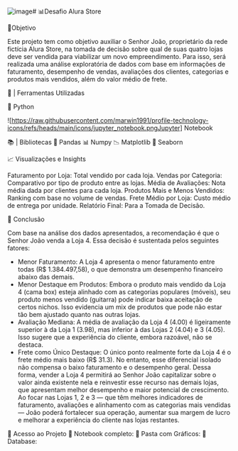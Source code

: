 ![image](https://github.com/user-attachments/assets/7be45851-a44d-4bbf-8ce0-6f62fc4d8c27)# 📊Desafio Alura Store

🎯Objetivo

Este projeto tem como objetivo auxiliar o Senhor João, proprietário da rede fictícia Alura Store, na tomada de decisão sobre qual de suas quatro lojas deve ser vendida para viabilizar um novo empreendimento. Para isso, será realizada uma análise exploratória de dados com base em informações de faturamento, desempenho de vendas, avaliações dos clientes, categorias e produtos mais vendidos, além do valor médio de frete.

🔎 | Ferramentas Utilizadas

🐍 Python

![https://raw.githubusercontent.com/marwin1991/profile-technology-icons/refs/heads/main/icons/jupyter_notebook.pngJupyter] Notebook

📚 | Bibliotecas
🐼 Pandas
📊 Numpy
📉 Matplotlib
🌊 Seaborn

📈 Visualizações e Insights

Faturamento por Loja: Total vendido por cada loja.
Vendas por Categoria: Comparativo por tipo de produto entre as lojas.
Média de Avaliações: Nota média dada por clientes para cada loja.
Produtos Mais e Menos Vendidos: Ranking com base no volume de vendas.
Frete Médio por Loja: Custo médio de entrega por unidade.
Relatório Final: Para a Tomada de Decisão.

🧠 Conclusão 

Com base na análise dos dados apresentados, a recomendação é que o Senhor João venda a Loja 4. Essa decisão é sustentada pelos seguintes fatores:
* Menor Faturamento: A Loja 4 apresenta o menor faturamento entre todas (R$ 1.384.497,58), o que demonstra um desempenho financeiro abaixo das demais.
* Menor Destaque em Produtos: Embora o produto mais vendido da Loja 4 (cama box) esteja alinhado com as categorias populares (móveis), seu produto menos vendido (guitarra) pode indicar baixa aceitação de certos nichos. Isso evidencia um mix de produtos que pode não estar tão bem ajustado quanto nas outras lojas.
* Avaliação Mediana: A média de avaliação da Loja 4 (4.00) é ligeiramente superior à da Loja 1 (3.98), mas inferior à das Lojas 2 (4.04) e 3 (4.05). Isso sugere que a experiência do cliente, embora razoável, não se destaca.
* Frete como Único Destaque: O único ponto realmente forte da Loja 4 é o frete médio mais baixo (R$ 31.3). No entanto, esse diferencial isolado não compensa o baixo faturamento e o desempenho geral.
Dessa forma, vender a Loja 4 permitirá ao Senhor João capitalizar sobre o valor ainda existente nela e reinvestir esse recurso nas demais lojas, que apresentam melhor desempenho e maior potencial de crescimento. Ao focar nas Lojas 1, 2 e 3 — que têm melhores indicadores de faturamento, avaliações e alinhamento com as categorias mais vendidas — João poderá fortalecer sua operação, aumentar sua margem de lucro e melhorar a experiência do cliente nas lojas restantes.

📂 Acesso ao Projeto
📑 Notebook completo: 
📂 Pasta com Gráficos:
💾 Database: 
